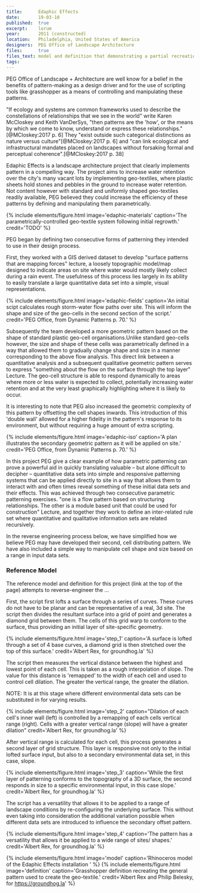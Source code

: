 ```yaml
---
title:      Edaphic Effects
date:       19-03-10
published:  true
excerpt:    lorum
year:       2011 (constructed)
location:   Philadelphia, United States of America
designers:  PEG Office of Landscape Architecture
files:      true
files_text: model and definition that demonstrating a partial recreation of this project
tags:
---
```


PEG Office of Landscape + Architecture are well know for a belief in the benefits of pattern-making as a design driver and for the use of scripting tools like grasshopper as a means of controlling and manipulating these patterns.

"If ecology and systems are common frameworks used to describe the constellations of relationships that we see in the world" write Karen McCloskey and Keith VanDerSys, "then patterns are the 'how', or the means by which we come to know, understand or express these relationships."[@MCloskey:2017 p. 6] They "exist outside such categorical distinctions as nature versus culture"[@MCloskey:2017 p. 6] and "can link ecological and infrastructural mandates placed on landscapes without forsaking formal and perceptual coherence".[@MCloskey:2017 p. 38]

Edaphic Effects is a landscape architecture project that clearly implements pattern in a compelling way. The project aims to increase water retention over the city's many vacant lots by implementing geo-textiles, where plastic sheets hold stones and pebbles in the ground to increase water retention. Not content however with standard and uniformly shaped geo-textiles readily available, PEG believed they could increase the efficiency of these patterns by defining and manipulating them parametrically.

<!-- TODO: replace with images from sucker punch? -->
{% include elements/figure.html image='edaphic-materials' caption='The parametrically-controlled geo-textile system following initial regrowth.' credit='TODO' %}

PEG began by defining two consecutive forms of patterning they intended to use in their design process.

First, they worked with a GIS derived dataset to develop "surface patterns that are mapping forces" lecture, a loosely topographic model/map designed to indicate areas on site where water would mostly likely collect during a rain event. The usefulness of this process lies largely in its ability to easily translate a large quantitative data set into a simple, visual representations.

{% include elements/figure.html image='edaphic-fields' caption='An initial scipt calculates rough storm-water flow paths over site. This will inform the shape and size of the geo-cells in the second section of the script.' credit='PEG Office, from Dynamic Patterns p. 70.' %}

Subsequently the team developed a more geometric pattern based on the shape of standard plastic geo-cell organisations.Unlike standard geo-cells however, the size and shape of these cells was parametrically defined in a way that allowed them to gradually change shape and size in a manner corresponding to the above flow analysis. This direct link between a quantitative analysis and a subsequent qualitative geometric pattern serves to express "something about the flow on the surface through the top layer" Lecture. The geo-cell structure is able to respond dynamically to areas where more or less water is expected to collect, potentially increasing water retention and at the very least graphically highlighting where it is likely to occur.

It is interesting to note that PEG also increased the geometric complexity of this pattern by offsetting the cell shapes inwards. This introduction of this 'double wall' allowed for a higher fidelity in the pattern's response to its environment, but without requiring a huge amount of extra scripting.

{% include elements/figure.html image='edaphic-iso' caption='A plan illustrates the secondary geometric pattern as it will be applied on site.' credit='PEG Office, from Dynamic Patterns p. 70.' %}

In this project PEG give a clear example of how parametric patterning can prove a powerful aid in quickly translating valuable – but alone difficult to decipher – quantitative data sets into simple and responsive patterning systems that can be applied directly to site in a way that allows them to interact with and often times reveal something of these initial data sets and their effects.  This was achieved through two consecutive parametric patterning exercises. "one is a flow pattern based on structuring relationships. The other is a module based unit that could be used for construction" Lecture, and together they work to define an inter-related rule set where quantitative and qualitative information sets are related recursively.

In the reverse engineering process below, we have simplified how we believe PEG may have developed their second, cell distributing pattern. We have also included a simple way to manipulate cell shape and size based on a range in input data sets.

### Reference Model

The reference model and definition for this project (link at the top of the page) attempts to reverse-engineer the ...

First, the script first lofts a surface through a series of curves. These curves do not have to be planar and can be representative of a real, 3d site. The script then divides the resultant surface into a grid of point and generates a diamond grid between them. The cells of this grid warp to conform to the surface, thus providing an initial layer of site-specific geometry.

{% include elements/figure.html image='step_1' caption='A surface is lofted through a set of 4 base curves, a diamond grid is then stretched over the top of this surface.' credit='Albert Rex, for groundhog.la' %}

The script then measures the vertical distance between the highest and lowest point of each cell. This is taken as a rough interpolation of slope. The value for this distance is 'remapped' to the width of each cell and used to control cell dilation. The greater the vertical range, the greater the dilation.

NOTE: It is at this stage where different environmental data sets can be substituted in for varying results.

{% include elements/figure.html image='step_2' caption="Dilation of each cell\'s inner wall (left) is controlled by a remapping of each cells vertical range (right). Cells with a greater vertical range (slope) will have a greater dilation" credit='Albert Rex, for groundhog.la' %}

After vertical range is calculated for each cell, this process generates a second layer of grid structure. This layer is responsive not only to the initial lofted surface input, but also to a secondary environmental data set, in this case, slope.

{% include elements/figure.html image='step_3' caption='While the first layer of patterning conforms  to the topography of a 3D surface, the second responds in size to a specific environmental input, in this case slope.' credit='Albert Rex, for groundhog.la' %}

The script has a versatility that allows it to be applied to a range of landscape conditions by re-configuring the underlying surface. This without even taking into consideration the additional variation possible when different data sets are introduced to influence the secondary offset pattern.

{% include elements/figure.html image='step_4' caption='The pattern has a versatility that allows it be applied to a wide range of sites/ shapes.' credit='Albert Rex, for groundhog.la' %}

{% include elements/figure.html image='model' caption='Rhinoceros model of the Edaphic Effects installation ' %}
{% include elements/figure.html image='definition' caption='Grasshopper definition recreating the general pattern used to create the geo-textile.' credit='Albert Rex and Philip Belesky, for https://groundhog.la' %}
